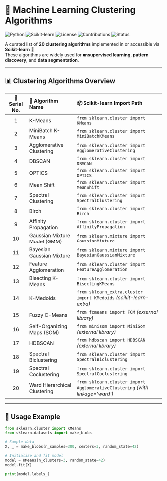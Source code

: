 # 🤖 Machine Learning Clustering Algorithms

![Python](https://img.shields.io/badge/Python-3.8%2B-blue.svg)
![Scikit-learn](https://img.shields.io/badge/scikit--learn-%F0%9F%A6%84-orange)
![License](https://img.shields.io/badge/License-MIT-green.svg)
![Contributions](https://img.shields.io/badge/Contributions-Welcome-brightgreen.svg)
![Status](https://img.shields.io/badge/Status-Active-success.svg)

A curated list of **20 clustering algorithms** implemented in or accessible via **Scikit-learn** 🧠  
These algorithms are widely used for **unsupervised learning**, **pattern discovery**, and **data segmentation**.

---

## 📊 Clustering Algorithms Overview

| 🔢 Serial No. | 🧩 Algorithm Name | 📦 Scikit-learn Import Path |
|:--------------:|:-----------------|:-----------------------------|
| 1 | K-Means | `from sklearn.cluster import KMeans` |
| 2 | MiniBatch K-Means | `from sklearn.cluster import MiniBatchKMeans` |
| 3 | Agglomerative Clustering | `from sklearn.cluster import AgglomerativeClustering` |
| 4 | DBSCAN | `from sklearn.cluster import DBSCAN` |
| 5 | OPTICS | `from sklearn.cluster import OPTICS` |
| 6 | Mean Shift | `from sklearn.cluster import MeanShift` |
| 7 | Spectral Clustering | `from sklearn.cluster import SpectralClustering` |
| 8 | Birch | `from sklearn.cluster import Birch` |
| 9 | Affinity Propagation | `from sklearn.cluster import AffinityPropagation` |
| 10 | Gaussian Mixture Model (GMM) | `from sklearn.mixture import GaussianMixture` |
| 11 | Bayesian Gaussian Mixture | `from sklearn.mixture import BayesianGaussianMixture` |
| 12 | Feature Agglomeration | `from sklearn.cluster import FeatureAgglomeration` |
| 13 | Bisecting K-Means | `from sklearn.cluster import BisectingKMeans` |
| 14 | K-Medoids | `from sklearn_extra.cluster import KMedoids` *(scikit-learn-extra)* |
| 15 | Fuzzy C-Means | `from fcmeans import FCM` *(external library)* |
| 16 | Self-Organizing Maps (SOM) | `from minisom import MiniSom` *(external library)* |
| 17 | HDBSCAN | `from hdbscan import HDBSCAN` *(external library)* |
| 18 | Spectral Biclustering | `from sklearn.cluster import SpectralBiclustering` |
| 19 | Spectral Coclustering | `from sklearn.cluster import SpectralCoclustering` |
| 20 | Ward Hierarchical Clustering | `from sklearn.cluster import AgglomerativeClustering` *(with linkage='ward')* |

---

## 🚀 Usage Example

```python
from sklearn.cluster import KMeans
from sklearn.datasets import make_blobs

# Sample data
X, _ = make_blobs(n_samples=300, centers=3, random_state=42)

# Initialize and fit model
model = KMeans(n_clusters=3, random_state=42)
model.fit(X)

print(model.labels_)
```
